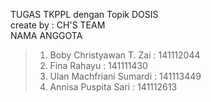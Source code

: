 TUGAS TKPPL dengan Topik DOSIS<br> 
create by : CH'S TEAM<br>
NAMA ANGGOTA

> 1. Boby Christyawan T. Zai       : 141112044
> 2. Fina Rahayu                : 141111430
> 3. Ulan Machfriani Sumardi    : 141113449
> 4. Annisa Puspita Sari        : 141112613
